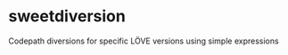 sweetdiversion
==============

Codepath diversions for specific LÖVE versions using simple expressions
